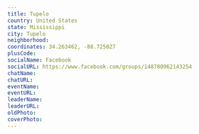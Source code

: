 ```yaml
---
title: Tupelo
country: United States
state: Mississippi
city: Tupelo
neighborhood: 
coordinates: 34.263462, -88.725027
plusCode:
socialName: Facebook
socialURL: https://www.facebook.com/groups/148780962143254
chatName:
chatURL:
eventName:
eventURL:
leaderName:
leaderURL:
oldPhoto: 
coverPhoto:
---
```

